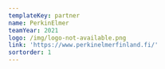 ```yaml
---
templateKey: partner
name: PerkinElmer
teamYear: 2021
logo: /img/logo-not-available.png
link: 'https://www.perkinelmerfinland.fi/'
sortorder: 1
---
```



